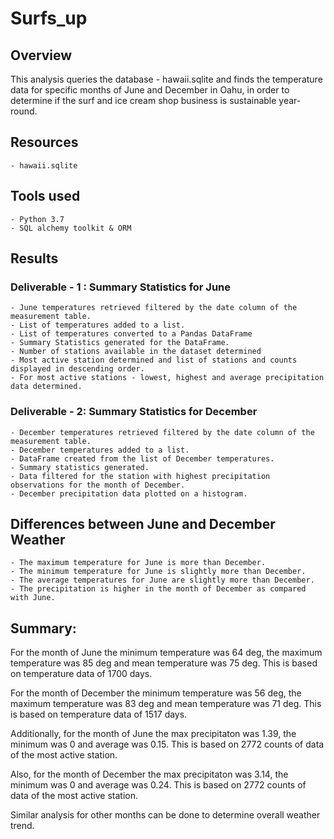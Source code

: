 # Surfs_up

## Overview

This analysis queries the database - hawaii.sqlite and  finds the temperature data for specific months of June and December in Oahu, in order to determine if the surf and ice cream shop business is sustainable year-round.

## Resources

    - hawaii.sqlite 

## Tools used

    - Python 3.7
    - SQL alchemy toolkit & ORM

## Results

### Deliverable - 1 : Summary Statistics for June

    - June temperatures retrieved filtered by the date column of the measurement table.
    - List of temperatures added to a list.
    - List of temperatures converted to a Pandas DataFrame
    - Summary Statistics generated for the DataFrame.
    - Number of stations available in the dataset determined
    - Most active station determined and list of stations and counts displayed in descending order.
    - For most active stations - lowest, highest and average precipitation data determined.


### Deliverable - 2: Summary Statistics for December

    - December temperatures retrieved filtered by the date column of the measurement table.
    - December temperatures added to a list.
    - DataFrame created from the list of December temperatures.
    - Summary statistics generated.
    - Data filtered for the station with highest precipitation observations for the month of December.
    - December precipitation data plotted on a histogram.

## Differences between June and December Weather

    - The maximum temperature for June is more than December.
    - The minimum temperature for June is slightly more than December.
    - The average temperatures for June are slightly more than December.
    - The precipitation is higher in the month of December as compared with June.

## Summary:

For the month of June the minimum temperature was 64 deg, the maximum temperature was 85 deg and mean temperature was 75 deg. This is based on temperature data of 1700 days.

For the month of December the minimum temperature was 56 deg, the maximum temperature was 83 deg and mean temperature was 71 deg. This is based on temperature data of 1517 days.

Additionally, for the month of June the max precipitaton was 1.39, the minimum was 0 and average was 0.15. This is based on 2772 counts of data of the most active station.

Also, for the month of December the  max precipitaton was 3.14, the minimum was 0 and average was 0.24. This is based on 2772 counts of data of the most active station.

Similar analysis for other months can be done to determine overall weather trend.

